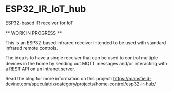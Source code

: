 # ESP32_IR_IoT_hub

ESP32-based IR receiver for IoT

** WORK IN PROGRESS **

This is an ESP32-based infrared receiver intended to be used with standard infrared remote controls.

The idea is to have a single receiver that can be used to control multiple devices in the home by sending out MQTT messages and/or interacting with a REST API on an intranet server.

Read the blog for more information on this project: https://mansfield-devine.com/speculatrix/category/projects/home-control/esp32-ir-hub/
